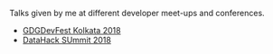 Talks given by me at different developer meet-ups and conferences. 

- [GDGDevFest Kolkata 2018](http://devfest.gdgkolkata.org/speakers)
- [DataHack SUmmit 2018](https://www.analyticsvidhya.com/datahack-summit-2018/speakers/sayak-paul/)

